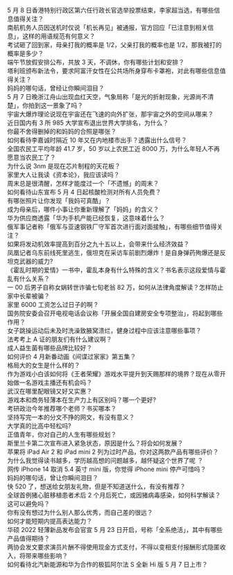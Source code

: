 5 月 8 日香港特别行政区第六任行政长官选举投票结束，李家超当选，有哪些信息值得关注？  
南航机务人员因送机时仅说「机长再见」被通报，官方回应「已注意到相关信息」，这样的用语规范有何意义？  
考试砸了回到家，母亲打我的概率是 1/2，父亲打我的概率也是 1/2，那我被打的概率是多少？  
端午节放假安排公布，共放 3 天，不调休，你有哪些计划和安排？  
塔利班颁布新法令，要求阿富汗女性在公共场所身穿布卡罩袍，对此有哪些信息值得关注？  
妈妈的哪句话，曾经让你瞬间泪目？  
5 月 7 日晚浙江舟山出现血红天空，气象局称「是光的折射现象，光源尚不清楚」，你拍到这一景象了吗？  
宇宙大爆炸理论说现在宇宙还在飞速的向外扩张，那宇宙之外的空间从哪来？  
近日国内有 3 所 985 大学宣布退出世界大学排名，为什么？  
你最不舍得删掉的和妈妈的合照是哪张？  
如何看待李嘉诚时隔近 10 年又在内地楼市出手？透露出什么信号？  
全国农民工平均年龄 41.7 岁，50 岁以上农民工近 8000 万，为什么年轻人不再愿意当农民工了？  
为什么说 3nm 是现在芯片制程的天花板？  
家里大人让我读《资本论》，我应该读吗？  
周末总是很清醒，怎样才能度过一个「不遗憾」的周末？  
如何看待山东宣布 5 月 4 日起核酸检测对所有人员免费？  
有哪张照片让你发现「我妈可真酷」？  
成为母亲后，哪件小事让你重新理解了「妈妈」的含义？  
华为供应商透露「华为手机产能已经恢复，这意味着什么？  
俄军事记者称「俄军与亚速钢铁厂守军首次进行面对面接触」，有哪些细节值得关注？  
如果将发动机效率提高到百分之九十五以上，会带来什么经济效益？  
凤凰记者乌东前线死里逃生，俄坦克在采访车前剧烈爆炸！是自身弹药殉爆还是反坦克武器的威力?  
《霍乱时期的爱情》一书中，霍乱本身有什么特殊的含义？书名表示这段爱情与霍乱有什么关系？  
一 00 后男子自称女娲转世诈骗七旬老翁 82 万，如何从法律角度解读？怎样防止家中长辈被骗？  
家里 6000 工资怎么过日子的啊 ?  
国务院安委会召开电视电话会议称「开展全国自建房安全专项整治」，将起到哪些作用？  
女子跳操运动后未及时洗澡致腋窝溃烂，健身过程中应该注意哪些事项？  
法考考上 A 证的朋友们有什么建议啊？  
成人益生菌有哪些品牌比较好？  
如何评价 4 月新番动画《间谍过家家》第五集？  
格局大的女生是什么样的？  
作为游戏小白该如何将《王者荣耀》游戏水平提升到天赐那样的境界？现在从零开始做一名游戏主播还有机会吗？  
武汉在哪里配眼镜又好又实惠？  
游戏本和商务轻薄本在生产力上有区别吗？哪一个更好?  
考研政治今年推荐哪个老师？书买哪本？  
坚持写完一本的分文不挣的网文，有没有意义？  
大学真的比高中轻松吗?  
正值青年，你对自己的人生有哪些规划？  
斯里兰卡第二次宣布进入紧急状态，原因是什么？将会如何发展？  
苹果将 iPad Air 2 和 iPad mini 2 列为过时产品，你对这两款产品有哪些评价？  
为什么我觉得读书越多，学历越高想的问题越多，越怀疑这个世界了呢 ？  
网传 iPhone 14 取消 5.4 英寸 mini 版，你觉得 iPhone mini 停产可惜吗？  
妈妈的哪句话，曾让你瞬间泪目？  
快 520 了，想送给女朋友礼物，但是不知道送什么，有没有推荐？  
全球首例猪心脏移植患者术后 2 个月后死亡，或因猪病毒感染，如何科学解读？这可以避免吗？  
你有没有想过为什么别人那么优秀，而自己差的很远？  
如何才能短期内提高表达能力？  
华硕 2022 轻薄新品发布会官宣 5 月 23 日开启，号称「全系绝活」，其中有哪些产品值得期待？  
两协会发文要求演员片酬不得使用现金方式支付，不得以变相支付报酬形式隐匿收入，将带来哪些影响？  
如何看待北汽新能源和华为合作的极狐阿尔法 S 全新 Hi 版 5 月 7 日上市？  
